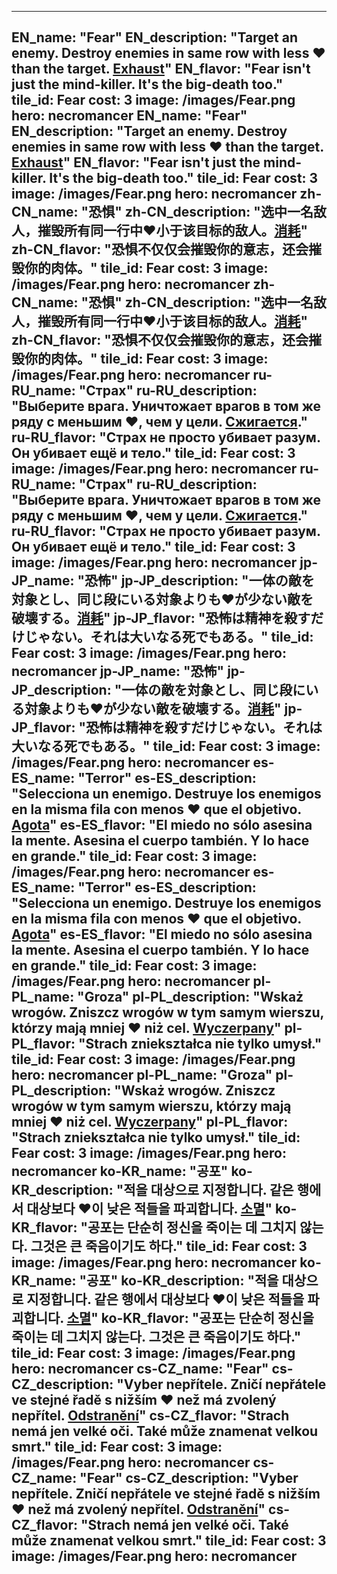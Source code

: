 ---

EN_name: "Fear"
EN_description: "Target an enemy. Destroy enemies in same row with less ❤️ than the target. <u>Exhaust</u>"
EN_flavor: "Fear isn't just the mind-killer. It's the big-death too."
tile_id: Fear
cost: 3
image: /images/Fear.png
hero: necromancer
EN_name: "Fear"
EN_description: "Target an enemy. Destroy enemies in same row with less ❤️ than the target. <u>Exhaust</u>"
EN_flavor: "Fear isn't just the mind-killer. It's the big-death too."
tile_id: Fear
cost: 3
image: /images/Fear.png
hero: necromancer
zh-CN_name: "恐惧"
zh-CN_description: "选中一名敌人，摧毁所有同一行中❤️小于该目标的敌人。<u>消耗</u>"
zh-CN_flavor: "恐惧不仅仅会摧毁你的意志，还会摧毁你的肉体。"
tile_id: Fear
cost: 3
image: /images/Fear.png
hero: necromancer
zh-CN_name: "恐惧"
zh-CN_description: "选中一名敌人，摧毁所有同一行中❤️小于该目标的敌人。<u>消耗</u>"
zh-CN_flavor: "恐惧不仅仅会摧毁你的意志，还会摧毁你的肉体。"
tile_id: Fear
cost: 3
image: /images/Fear.png
hero: necromancer
ru-RU_name: "Страх"
ru-RU_description: "Выберите врага. Уничтожает врагов в том же ряду с меньшим ❤️, чем у цели. <u>Сжигается</u>."
ru-RU_flavor: "Страх не просто убивает разум. Он убивает ещё и тело."
tile_id: Fear
cost: 3
image: /images/Fear.png
hero: necromancer
ru-RU_name: "Страх"
ru-RU_description: "Выберите врага. Уничтожает врагов в том же ряду с меньшим ❤️, чем у цели. <u>Сжигается</u>."
ru-RU_flavor: "Страх не просто убивает разум. Он убивает ещё и тело."
tile_id: Fear
cost: 3
image: /images/Fear.png
hero: necromancer
jp-JP_name: "恐怖"
jp-JP_description: "一体の敵を対象とし、同じ段にいる対象よりも❤️が少ない敵を破壊する。<u>消耗</u>"
jp-JP_flavor: "恐怖は精神を殺すだけじゃない。それは大いなる死でもある。"
tile_id: Fear
cost: 3
image: /images/Fear.png
hero: necromancer
jp-JP_name: "恐怖"
jp-JP_description: "一体の敵を対象とし、同じ段にいる対象よりも❤️が少ない敵を破壊する。<u>消耗</u>"
jp-JP_flavor: "恐怖は精神を殺すだけじゃない。それは大いなる死でもある。"
tile_id: Fear
cost: 3
image: /images/Fear.png
hero: necromancer
es-ES_name: "Terror"
es-ES_description: "Selecciona un enemigo. Destruye los enemigos en la misma fila con menos ❤️ que el objetivo. <u>Agota</u>"
es-ES_flavor: "El miedo no sólo asesina la mente. Asesina el cuerpo también. Y lo hace en grande."
tile_id: Fear
cost: 3
image: /images/Fear.png
hero: necromancer
es-ES_name: "Terror"
es-ES_description: "Selecciona un enemigo. Destruye los enemigos en la misma fila con menos ❤️ que el objetivo. <u>Agota</u>"
es-ES_flavor: "El miedo no sólo asesina la mente. Asesina el cuerpo también. Y lo hace en grande."
tile_id: Fear
cost: 3
image: /images/Fear.png
hero: necromancer
pl-PL_name: "Groza"
pl-PL_description: "Wskaż wrogów. Zniszcz wrogów w tym samym wierszu, którzy mają mniej ❤️ niż cel. <u>Wyczerpany</u>"
pl-PL_flavor: "Strach zniekształca nie tylko umysł."
tile_id: Fear
cost: 3
image: /images/Fear.png
hero: necromancer
pl-PL_name: "Groza"
pl-PL_description: "Wskaż wrogów. Zniszcz wrogów w tym samym wierszu, którzy mają mniej ❤️ niż cel. <u>Wyczerpany</u>"
pl-PL_flavor: "Strach zniekształca nie tylko umysł."
tile_id: Fear
cost: 3
image: /images/Fear.png
hero: necromancer
ko-KR_name: "공포"
ko-KR_description: "적을 대상으로 지정합니다. 같은 행에서 대상보다 ❤️이 낮은  적들을 파괴합니다. <u>소멸</u>"
ko-KR_flavor: "공포는 단순히 정신을 죽이는 데 그치지 않는다. 그것은 큰 죽음이기도 하다."
tile_id: Fear
cost: 3
image: /images/Fear.png
hero: necromancer
ko-KR_name: "공포"
ko-KR_description: "적을 대상으로 지정합니다. 같은 행에서 대상보다 ❤️이 낮은  적들을 파괴합니다. <u>소멸</u>"
ko-KR_flavor: "공포는 단순히 정신을 죽이는 데 그치지 않는다. 그것은 큰 죽음이기도 하다."
tile_id: Fear
cost: 3
image: /images/Fear.png
hero: necromancer
cs-CZ_name: "Fear"
cs-CZ_description: "Vyber nepřítele. Zničí nepřátele ve stejné řadě s nižším ❤️ než má zvolený nepřítel. <u>Odstranění</u>"
cs-CZ_flavor: "Strach nemá jen velké oči. Také může znamenat velkou smrt."
tile_id: Fear
cost: 3
image: /images/Fear.png
hero: necromancer
cs-CZ_name: "Fear"
cs-CZ_description: "Vyber nepřítele. Zničí nepřátele ve stejné řadě s nižším ❤️ než má zvolený nepřítel. <u>Odstranění</u>"
cs-CZ_flavor: "Strach nemá jen velké oči. Také může znamenat velkou smrt."
tile_id: Fear
cost: 3
image: /images/Fear.png
hero: necromancer
---